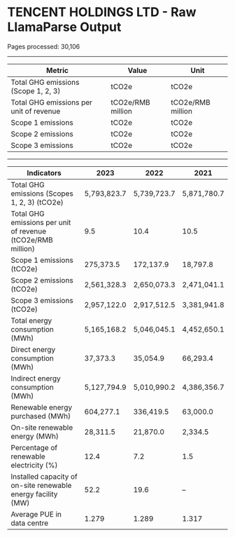 # TENCENT HOLDINGS LTD - Raw LlamaParse Output

Pages processed: 30,106

---

| Metric                                           | Value                      | Unit          |
|--------------------------------------------------|---------------------------|---------------|
| Total GHG emissions (Scope 1, 2, 3)              | tCO2e                     | tCO2e        |
| Total GHG emissions per unit of revenue          | tCO2e/RMB million         | tCO2e/RMB million |
| Scope 1 emissions                                 | tCO2e                     | tCO2e        |
| Scope 2 emissions                                 | tCO2e                     | tCO2e        |
| Scope 3 emissions                                 | tCO2e                     | tCO2e        |

---

| Indicators                                                                                   | 2023          | 2022          | 2021          |
|---------------------------------------------------------------------------------------------|---------------|---------------|---------------|
| Total GHG emissions (Scopes 1, 2, 3) (tCO2e)                                              | 5,793,823.7   | 5,739,723.7   | 5,871,780.7   |
| Total GHG emissions per unit of revenue (tCO2e/RMB million)                               | 9.5           | 10.4          | 10.5          |
| Scope 1 emissions (tCO2e)                                                                   | 275,373.5     | 172,137.9     | 18,797.8      |
| Scope 2 emissions (tCO2e)                                                                   | 2,561,328.3   | 2,650,073.3   | 2,471,041.1   |
| Scope 3 emissions (tCO2e)                                                                   | 2,957,122.0   | 2,917,512.5   | 3,381,941.8   |
| Total energy consumption (MWh)                                                              | 5,165,168.2   | 5,046,045.1   | 4,452,650.1   |
| Direct energy consumption (MWh)                                                             | 37,373.3      | 35,054.9      | 66,293.4      |
| Indirect energy consumption (MWh)                                                           | 5,127,794.9   | 5,010,990.2   | 4,386,356.7   |
| Renewable energy purchased (MWh)                                                            | 604,277.1     | 336,419.5     | 63,000.0      |
| On-site renewable energy (MWh)                                                               | 28,311.5      | 21,870.0      | 2,334.5       |
| Percentage of renewable electricity (%)                                                      | 12.4          | 7.2           | 1.5           |
| Installed capacity of on-site renewable energy facility (MW)                                | 52.2          | 19.6          | –             |
| Average PUE in data centre                                                                   | 1.279         | 1.289         | 1.317         |